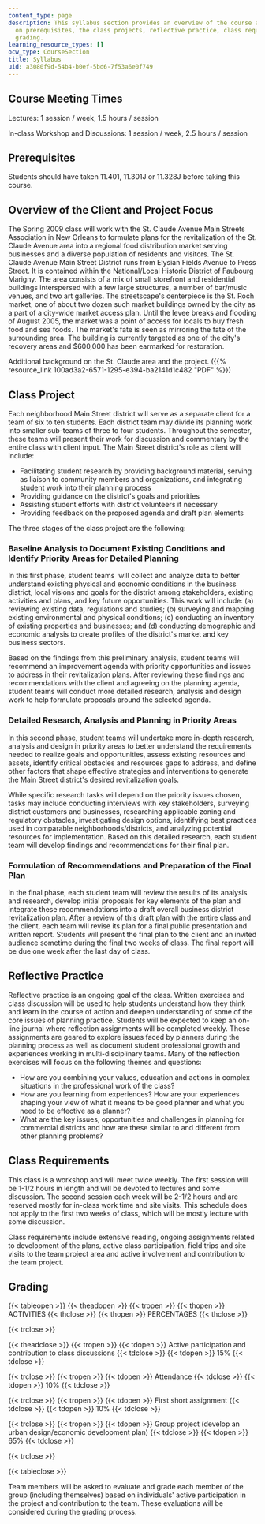```yaml
---
content_type: page
description: This syllabus section provides an overview of the course and information
  on prerequisites, the class projects, reflective practice, class requirements, and
  grading.
learning_resource_types: []
ocw_type: CourseSection
title: Syllabus
uid: a3080f9d-54b4-b0ef-5bd6-7f53a6e0f749
---
```


Course Meeting Times
--------------------

Lectures: 1 session / week, 1.5 hours / session

In-class Workshop and Discussions: 1 session / week, 2.5 hours / session

Prerequisites
-------------

Students should have taken 11.401, 11.301J or 11.328J before taking this course.

Overview of the Client and Project Focus
----------------------------------------

The Spring 2009 class will work with the St. Claude Avenue Main Streets Association in New Orleans to formulate plans for the revitalization of the St. Claude Avenue area into a regional food distribution market serving businesses and a diverse population of residents and visitors. The St. Claude Avenue Main Street District runs from Elysian Fields Avenue to Press Street. It is contained within the National/Local Historic District of Faubourg Marigny. The area consists of a mix of small storefront and residential buildings interspersed with a few large structures, a number of bar/music venues, and two art galleries. The streetscape's centerpiece is the St. Roch market, one of about two dozen such market buildings owned by the city as a part of a city-wide market access plan. Until the levee breaks and flooding of August 2005, the market was a point of access for locals to buy fresh food and sea foods. The market's fate is seen as mirroring the fate of the surrounding area. The building is currently targeted as one of the city's recovery areas and $600,000 has been earmarked for restoration.

Additional background on the St. Claude area and the project. ({{% resource_link 100ad3a2-6571-1295-e394-ba2141d1c482 "PDF" %}})

Class Project
-------------

Each neighborhood Main Street district will serve as a separate client for a team of six to ten students. Each district team may divide its planning work into smaller sub-teams of three to four students. Throughout the semester, these teams will present their work for discussion and commentary by the entire class with client input. The Main Street district's role as client will include:

*   Facilitating student research by providing background material, serving as liaison to community members and organizations, and integrating student work into their planning process
*   Providing guidance on the district's goals and priorities
*   Assisting student efforts with district volunteers if necessary
*   Providing feedback on the proposed agenda and draft plan elements

The three stages of the class project are the following:

### Baseline Analysis to Document Existing Conditions and Identify Priority Areas for Detailed Planning

In this first phase, student teams  will collect and analyze data to better understand existing physical and economic conditions in the business district, local visions and goals for the district among stakeholders, existing activities and plans, and key future opportunities. This work will include: (a) reviewing existing data, regulations and studies; (b) surveying and mapping existing environmental and physical conditions; (c) conducting an inventory of existing properties and businesses; and (d) conducting demographic and economic analysis to create profiles of the district's market and key business sectors.

Based on the findings from this preliminary analysis, student teams will recommend an improvement agenda with priority opportunities and issues to address in their revitalization plans. After reviewing these findings and recommendations with the client and agreeing on the planning agenda, student teams will conduct more detailed research, analysis and design work to help formulate proposals around the selected agenda.

### Detailed Research, Analysis and Planning in Priority Areas

In this second phase, student teams will undertake more in-depth research, analysis and design in priority areas to better understand the requirements needed to realize goals and opportunities, assess existing resources and assets, identify critical obstacles and resources gaps to address, and define other factors that shape effective strategies and interventions to generate the Main Street district's desired revitalization goals.

While specific research tasks will depend on the priority issues chosen, tasks may include conducting interviews with key stakeholders, surveying district customers and businesses, researching applicable zoning and regulatory obstacles, investigating design options, identifying best practices used in comparable neighborhoods/districts, and analyzing potential resources for implementation. Based on this detailed research, each student team will develop findings and recommendations for their final plan.

### Formulation of Recommendations and Preparation of the Final Plan

In the final phase, each student team will review the results of its analysis and research, develop initial proposals for key elements of the plan and integrate these recommendations into a draft overall business district revitalization plan. After a review of this draft plan with the entire class and the client, each team will revise its plan for a final public presentation and written report. Students will present the final plan to the client and an invited audience sometime during the final two weeks of class. The final report will be due one week after the last day of class.

Reflective Practice
-------------------

Reflective practice is an ongoing goal of the class. Written exercises and class discussion will be used to help students understand how they think and learn in the course of action and deepen understanding of some of the core issues of planning practice. Students will be expected to keep an on-line journal where reflection assignments will be completed weekly. These assignments are geared to explore issues faced by planners during the planning process as well as document student professional growth and experiences working in multi-disciplinary teams. Many of the reflection exercises will focus on the following themes and questions:

*   How are you combining your values, education and actions in complex situations in the professional work of the class?
*   How are you learning from experiences? How are your experiences shaping your view of what it means to be good planner and what you need to be effective as a planner?
*   What are the key issues, opportunities and challenges in planning for commercial districts and how are these similar to and different from other planning problems?

Class Requirements
------------------

This class is a workshop and will meet twice weekly. The first session will be 1-1/2 hours in length and will be devoted to lectures and some discussion. The second session each week will be 2-1/2 hours and are reserved mostly for in-class work time and site visits. This schedule does not apply to the first two weeks of class, which will be mostly lecture with some discussion.

Class requirements include extensive reading, ongoing assignments related to development of the plans, active class participation, field trips and site visits to the team project area and active involvement and contribution to the team project.

Grading
-------

{{< tableopen >}}
{{< theadopen >}}
{{< tropen >}}
{{< thopen >}}
ACTIVITIES
{{< thclose >}}
{{< thopen >}}
PERCENTAGES
{{< thclose >}}

{{< trclose >}}

{{< theadclose >}}
{{< tropen >}}
{{< tdopen >}}
Active participation and contribution to class discussions
{{< tdclose >}}
{{< tdopen >}}
15%
{{< tdclose >}}

{{< trclose >}}
{{< tropen >}}
{{< tdopen >}}
Attendance
{{< tdclose >}}
{{< tdopen >}}
10%
{{< tdclose >}}

{{< trclose >}}
{{< tropen >}}
{{< tdopen >}}
First short assignment
{{< tdclose >}}
{{< tdopen >}}
10%
{{< tdclose >}}

{{< trclose >}}
{{< tropen >}}
{{< tdopen >}}
Group project (develop an urban design/economic development plan)
{{< tdclose >}}
{{< tdopen >}}
65%
{{< tdclose >}}

{{< trclose >}}

{{< tableclose >}}

Team members will be asked to evaluate and grade each member of the group (including themselves) based on individuals' active participation in the project and contribution to the team. These evaluations will be considered during the grading process.